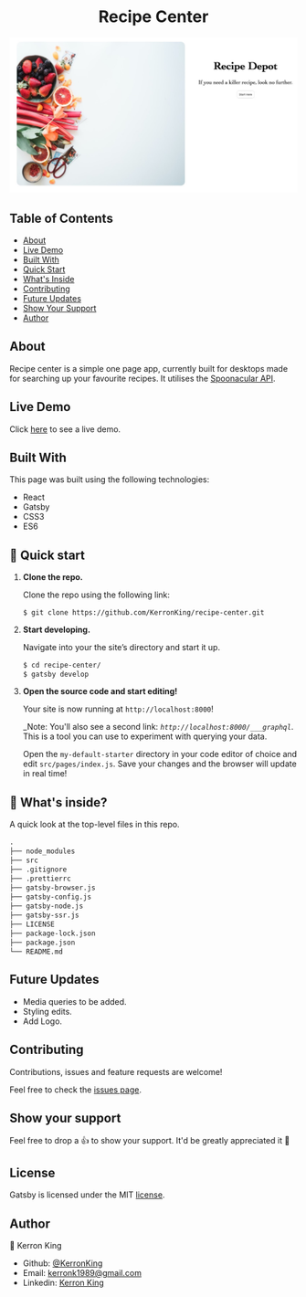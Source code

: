 <h1 align="center">
  Recipe Center
</h1>

<p align="center">
  <img src="src/images/screencap.jpg">
</p>

## Table of Contents
* [About](#About)
* [Live Demo](#demo)
* [Built With](#built)
* [Quick Start](#quick)
* [What's Inside](#inside)
* [Contributing](#Contributing)
* [Future Updates](#future)
* [Show Your Support](#show)
* [Author](#Author)

## About

Recipe center is a simple one page app, currently built for desktops made for searching up your favourite recipes. It utilises the [Spoonacular API](https://spoonacular.com/food-api).

## Live Demo <span id="demo"></span>

Click [here](https://kerronking.github.io/recipe-center/) to see a live demo.

## Built With <span id="built"></span>

This page was built using the following technologies:
- React
- Gatsby
- CSS3
- ES6

## 🚀 Quick start <span id="quick"></span>

1. **Clone the repo.**

    Clone the repo using the following link:

    ```
    $ git clone https://github.com/KerronKing/recipe-center.git
    ```

2.  **Start developing.**

    Navigate into your the site’s directory and start it up.

    ```
    $ cd recipe-center/
    $ gatsby develop
    ```

3.  **Open the source code and start editing!**

    Your site is now running at `http://localhost:8000`!

    _Note: You'll also see a second link: _`http://localhost:8000/___graphql`_. This is a tool you can use to experiment with querying your data.

    Open the `my-default-starter` directory in your code editor of choice and edit `src/pages/index.js`. Save your changes and the browser will update in real time!

## 🧐 What's inside? <span id="inside"></span>

A quick look at the top-level files in this repo.

    .
    ├── node_modules
    ├── src
    ├── .gitignore
    ├── .prettierrc
    ├── gatsby-browser.js
    ├── gatsby-config.js
    ├── gatsby-node.js
    ├── gatsby-ssr.js
    ├── LICENSE
    ├── package-lock.json
    ├── package.json
    └── README.md

## Future Updates <span id="future"></span>

- Media queries to be added.
- Styling edits.
- Add Logo.

## Contributing

Contributions, issues and feature requests are welcome!

Feel free to check the [issues page](https://github.com/KerronKing/recipe-center/issues).

## Show your support <span id="show"></span>

Feel free to drop a :+1: to show your support. It'd be greatly appreciated it :pray:

## License 

Gatsby is licensed under the MIT [license](./LICENSE).

## Author

:bust_in_silhouette: Kerron King

* Github: [@KerronKing](https://github.com/KerronKing)
* Email: kerronk1989@gmail.com
* Linkedin: [Kerron King](linkedin.com/in/kerron-shawn-king)


